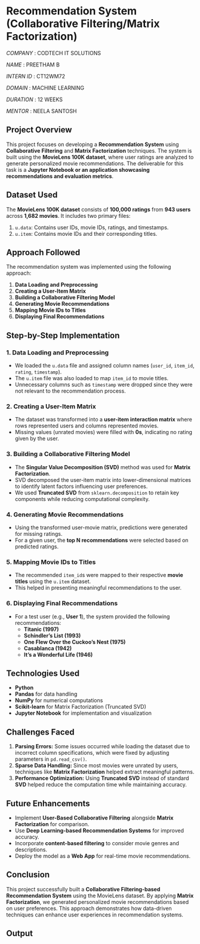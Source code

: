 # Recommendation System (Collaborative Filtering/Matrix Factorization)

*COMPANY* : CODTECH IT SOLUTIONS

*NAME* : PREETHAM B

*INTERN ID* : CT12WM72

*DOMAIN* : MACHINE LEARNING 

*DURATION* : 12 WEEKS

*MENTOR* : NEELA SANTOSH 

## Project Overview
This project focuses on developing a **Recommendation System** using **Collaborative Filtering** and **Matrix Factorization** techniques. The system is built using the **MovieLens 100K dataset**, where user ratings are analyzed to generate personalized movie recommendations. The deliverable for this task is a **Jupyter Notebook or an application showcasing recommendations and evaluation metrics**.

## Dataset Used
The **MovieLens 100K dataset** consists of **100,000 ratings** from **943 users** across **1,682 movies**. It includes two primary files:
1. `u.data`: Contains user IDs, movie IDs, ratings, and timestamps.
2. `u.item`: Contains movie IDs and their corresponding titles.

## Approach Followed
The recommendation system was implemented using the following approach:
1. **Data Loading and Preprocessing**
2. **Creating a User-Item Matrix**
3. **Building a Collaborative Filtering Model**
4. **Generating Movie Recommendations**
5. **Mapping Movie IDs to Titles**
6. **Displaying Final Recommendations**

## Step-by-Step Implementation
### 1. Data Loading and Preprocessing
- We loaded the `u.data` file and assigned column names (`user_id`, `item_id`, `rating`, `timestamp`).
- The `u.item` file was also loaded to map `item_id` to movie titles.
- Unnecessary columns such as `timestamp` were dropped since they were not relevant to the recommendation process.

### 2. Creating a User-Item Matrix
- The dataset was transformed into a **user-item interaction matrix** where rows represented users and columns represented movies.
- Missing values (unrated movies) were filled with **0s**, indicating no rating given by the user.

### 3. Building a Collaborative Filtering Model
- The **Singular Value Decomposition (SVD)** method was used for **Matrix Factorization**.
- SVD decomposed the user-item matrix into lower-dimensional matrices to identify latent factors influencing user preferences.
- We used **Truncated SVD** from `sklearn.decomposition` to retain key components while reducing computational complexity.

### 4. Generating Movie Recommendations
- Using the transformed user-movie matrix, predictions were generated for missing ratings.
- For a given user, the **top N recommendations** were selected based on predicted ratings.

### 5. Mapping Movie IDs to Titles
- The recommended `item_id`s were mapped to their respective **movie titles** using the `u.item` dataset.
- This helped in presenting meaningful recommendations to the user.

### 6. Displaying Final Recommendations
- For a test user (e.g., **User 1**), the system provided the following recommendations:
  - **Titanic (1997)**
  - **Schindler’s List (1993)**
  - **One Flew Over the Cuckoo’s Nest (1975)**
  - **Casablanca (1942)**
  - **It’s a Wonderful Life (1946)**

## Technologies Used
- **Python**
- **Pandas** for data handling
- **NumPy** for numerical computations
- **Scikit-learn** for Matrix Factorization (Truncated SVD)
- **Jupyter Notebook** for implementation and visualization

## Challenges Faced
1. **Parsing Errors:** Some issues occurred while loading the dataset due to incorrect column specifications, which were fixed by adjusting parameters in `pd.read_csv()`.
2. **Sparse Data Handling:** Since most movies were unrated by users, techniques like **Matrix Factorization** helped extract meaningful patterns.
3. **Performance Optimization:** Using **Truncated SVD** instead of standard **SVD** helped reduce the computation time while maintaining accuracy.

## Future Enhancements
- Implement **User-Based Collaborative Filtering** alongside **Matrix Factorization** for comparison.
- Use **Deep Learning-based Recommendation Systems** for improved accuracy.
- Incorporate **content-based filtering** to consider movie genres and descriptions.
- Deploy the model as a **Web App** for real-time movie recommendations.

## Conclusion
This project successfully built a **Collaborative Filtering-based Recommendation System** using the MovieLens dataset. By applying **Matrix Factorization**, we generated personalized movie recommendations based on user preferences. This approach demonstrates how data-driven techniques can enhance user experiences in recommendation systems.

## Output

